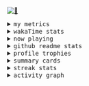 [![🐙](https://hits.seeyoufarm.com/api/count/incr/badge.svg?url=https%3A%2F%2Fgithub.com%2Fktnkk%2Fhit-counter&count_bg=%23070707&title_bg=%23070707&icon=&icon_color=%23E7E7E7&title=visitors&edge_flat=true)](https://hits.seeyoufarm.com)

<details>
  <summary> <samp>my metrics</samp></summary>
  
  <br>
  
 ![🐳](https://github.com/kkhys/kkhys/blob/main/github-metrics.svg)
  
  ***
</details>

<details>
  <summary> <samp>wakaTime stats</samp></summary>
  
  <br>
  
<!--START_SECTION:waka-->
![Code Time](http://img.shields.io/badge/Code%20Time-2%2C788%20hrs%2010%20mins-blue)

**🐱 My GitHub Data** 

> 📦 5.0 MB Used in GitHub's Storage 
 > 
> 🏆 670 Contributions in the Year 2024
 > 
> 💼 Opted to Hire
 > 
> 📜 9 Public Repositories 
 > 
> 🔑 23 Private Repositories 
 > 
**I'm an Early 🐤** 

```text
🌞 Morning                6184 commits        ███████░░░░░░░░░░░░░░░░░░   29.96 % 
🌆 Daytime                4991 commits        ██████░░░░░░░░░░░░░░░░░░░   24.18 % 
🌃 Evening                7700 commits        █████████░░░░░░░░░░░░░░░░   37.30 % 
🌙 Night                  1769 commits        ██░░░░░░░░░░░░░░░░░░░░░░░   08.57 % 
```
📅 **I'm Most Productive on Tuesday** 

```text
Monday                   3032 commits        ████░░░░░░░░░░░░░░░░░░░░░   14.69 % 
Tuesday                  3235 commits        ████░░░░░░░░░░░░░░░░░░░░░   15.67 % 
Wednesday                2763 commits        ███░░░░░░░░░░░░░░░░░░░░░░   13.38 % 
Thursday                 2900 commits        ████░░░░░░░░░░░░░░░░░░░░░   14.05 % 
Friday                   2972 commits        ████░░░░░░░░░░░░░░░░░░░░░   14.40 % 
Saturday                 2702 commits        ███░░░░░░░░░░░░░░░░░░░░░░   13.09 % 
Sunday                   3040 commits        ████░░░░░░░░░░░░░░░░░░░░░   14.73 % 
```


📊 **This Week I Spent My Time On** 

```text
🕑︎ Time Zone: Asia/Tokyo

💬 Programming Languages: 
Other                    6 hrs 56 mins       ██████████████░░░░░░░░░░░   56.11 % 
TypeScript               4 hrs 18 mins       █████████░░░░░░░░░░░░░░░░   34.79 % 
Java                     36 mins             █░░░░░░░░░░░░░░░░░░░░░░░░   04.92 % 
MDX                      14 mins             ░░░░░░░░░░░░░░░░░░░░░░░░░   01.96 % 
JavaScript               14 mins             ░░░░░░░░░░░░░░░░░░░░░░░░░   01.91 % 

🔥 Editors: 
Chrome                   6 hrs 56 mins       ██████████████░░░░░░░░░░░   56.11 % 
Intellijidea             5 hrs 9 mins        ██████████░░░░░░░░░░░░░░░   41.75 % 
WebStorm                 15 mins             █░░░░░░░░░░░░░░░░░░░░░░░░   02.14 % 

💻 Operating System: 
Mac                      12 hrs 22 mins      █████████████████████████   100.00 % 
```


 Last Updated on 2024/02/28 18:46:00 UTC
<!--END_SECTION:waka-->
  
  ***
</details>


<details>
  <summary> <samp>now playing</samp></summary>
  
  <br>
 
 [![🐟](https://spotify-github-profile.vercel.app/api/view?uid=31ryofms4dnv7mrohhepo4c4zgqu&cover_image=true&theme=default&show_offline=false&background_color=121212&bar_color=53b14f&bar_color_cover=false)](https://open.spotify.com/user/31ryofms4dnv7mrohhepo4c4zgqu)
  
  ***
</details>

<details>
  <summary> <samp>github readme stats</samp></summary>
  
  <br>
  
 <p align="left"> 
  <img alt="🐠" src="https://github-readme-stats.vercel.app/api?username=kkhys&count_private=true&show_icons=true&theme=dark&include_all_commits=true" />
  <img alt="🐟" src="https://github-readme-stats.vercel.app/api/top-langs/?username=kkhys&layout=compact&theme=dark&langs_count=10&hide=HTML,CSS,SCSS" />
</p>
  
  ***
</details>

<details>
  <summary> <samp>profile trophies</samp></summary>
  
  <br>
  
  [![🐬](https://github-profile-trophy.vercel.app/?username=kkhys&rank=SECRET,SSS,SS,S,AAA,AA,A&theme=darkhub&row=1&margin-w=10&no-bg=true)](https://github.com/ryo-ma/github-profile-trophy)
  
  ***
</details>

<details>
  <summary> <samp>summary cards</samp></summary>
  
  <br>
  
  ![🐋](https://github-profile-summary-cards.vercel.app/api/cards/profile-details?username=kkhys&theme=github_dark)
  ![🦑](https://github-profile-summary-cards.vercel.app/api/cards/repos-per-language?username=kkhys&theme=github_dark)
  ![🦭](https://github-profile-summary-cards.vercel.app/api/cards/most-commit-language?username=kkhys&theme=github_dark)
  ![🦀](https://github-profile-summary-cards.vercel.app/api/cards/stats?username=kkhys&theme=github_dark)
  ![🦈](https://github-profile-summary-cards.vercel.app/api/cards/productive-time?username=kkhys&theme=github_dark)
  
  ***
</details>

<details>
  <summary> <samp>streak stats</samp></summary>
  
  <br>
  
  [![🐠](http://github-readme-streak-stats.herokuapp.com?user=kkhys&theme=dark)](https://git.io/streak-stats)
  
  ***
</details>

<details>
  <summary> <samp>activity graph</samp></summary>
  
  <br>
  
  [![🐡](https://github-readme-activity-graph.vercel.app/graph?username=kkhys&theme=xcode)](https://github.com/ashutosh00710/github-readme-activity-graph)
  
  ***
</details>

